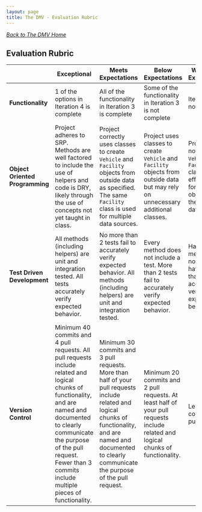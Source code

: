 ```yaml
---
layout: page
title: The DMV - Evaluation Rubric
---
```


_[Back to The DMV Home](./index)_

## Evaluation Rubric

<br> | **Exceptional** | **Meets Expectations** | **Below Expectations** | **Well Below Expectations**
-- | --- | --- | --- | ---
**Functionality** | 1 of the options in Iteration 4 is complete | All of the functionality in Iteration 3 is complete | Some of the functionality in Iteration 3 is not complete | Iteration 2 is not complete |
**Object Oriented Programming** | Project adheres to SRP. Methods are well factored to include the use of helpers and code is DRY, likely through the use of concepts not yet taught in class. | Project correctly uses classes to create `Vehicle` and `Facility` objects from outside data as specified. The same `Facility` class is used for multiple data sources.  | Project uses classes to create `Vehicle` and `Facility` objects from outside data but may rely on unnecessary additional classes. | Project does not use `Vehicle` or `Facility` classes effectively for creating objecst from the provided data sources. |
**Test Driven Development** | All methods (including helpers) are unit and integration tested. All tests accurately verify expected behavior. | No more than 2 tests fail to accurately verify expected behavior. All methods (including helpers) are unit and integration tested. | Every method does not include a test. More than 2 tests fail to accurately verify expected behavior. | Half the methods are not tested or have tests that do not accurately verify expected behavior |
**Version Control** | Minimum 40 commits and 4 pull requests. All pull requests include related and logical chunks of functionality, and are named and documented to clearly communicate the purpose of the pull request. Fewer than 3 commits include multiple pieces of functionality.	|  Minimum 30 commits and 3 pull requests. More than half of your pull requests include related and logical chunks of functionality, and are named and documented to clearly communicate the purpose of the pull request.	| Minimum 20 commits and 2 pull requests. At least half of your pull requests include related and logical chunks of functionality. 	 | Less than 20 commits or 2 pull requests.

